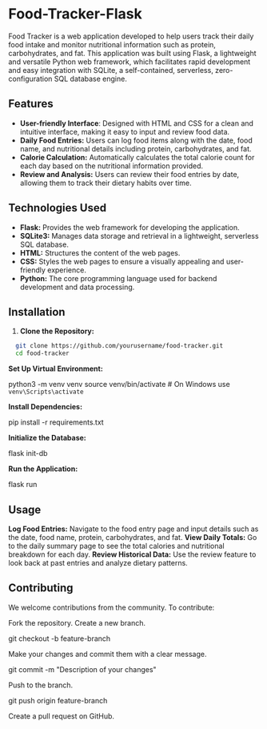 # Food-Tracker-Flask
Food Tracker is a web application developed to help users track their daily food intake and monitor nutritional information such as protein, carbohydrates, and fat. This application was built using Flask, a lightweight and versatile Python web framework, which facilitates rapid development and easy integration with SQLite, a self-contained, serverless, zero-configuration SQL database engine.

## Features
- **User-friendly Interface**: Designed with HTML and CSS for a clean and intuitive interface, making it easy to input and review food data.
- **Daily Food Entries:** Users can log food items along with the date, food name, and nutritional details including protein, carbohydrates, and fat.
- **Calorie Calculation:** Automatically calculates the total calorie count for each day based on the nutritional information provided.
- **Review and Analysis:** Users can review their food entries by date, allowing them to track their dietary habits over time.

## Technologies Used
- **Flask:** Provides the web framework for developing the application.
- **SQLite3:** Manages data storage and retrieval in a lightweight, serverless SQL database.
- **HTML:** Structures the content of the web pages.
- **CSS:** Styles the web pages to ensure a visually appealing and user-friendly experience.
- **Python:** The core programming language used for backend development and data processing.

## Installation
1. **Clone the Repository:**
```bash 
  git clone https://github.com/yourusername/food-tracker.git
  cd food-tracker
```

**Set Up Virtual Environment:**

  python3 -m venv venv
  source venv/bin/activate  # On Windows use `venv\Scripts\activate`

**Install Dependencies:**

  pip install -r requirements.txt

**Initialize the Database:**

  flask init-db

**Run the Application:**

  flask run

## Usage
**Log Food Entries:** Navigate to the food entry page and input details such as the date, food name, protein, carbohydrates, and fat.
**View Daily Totals:** Go to the daily summary page to see the total calories and nutritional breakdown for each day.
**Review Historical Data:** Use the review feature to look back at past entries and analyze dietary patterns.

## Contributing
We welcome contributions from the community. To contribute:

Fork the repository.
Create a new branch.

  git checkout -b feature-branch

Make your changes and commit them with a clear message.

  git commit -m "Description of your changes"

Push to the branch.

  git push origin feature-branch

Create a pull request on GitHub.
